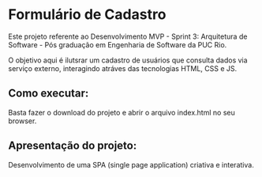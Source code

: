 # Formulário de Cadastro

Este projeto referente ao Desenvolvimento MVP - Sprint 3: Arquitetura de Software - Pós graduação em Engenharia de Software da PUC Rio. 

O objetivo aqui é ilutsrar um cadastro de usuários que consulta dados via serviço externo, interagindo atráves das tecnologias HTML, CSS e JS.

## Como executar:

Basta fazer o download do projeto e abrir o arquivo index.html no seu browser.

## Apresentação do projeto:

Desenvolvimento de uma SPA (single page application) criativa e interativa.

